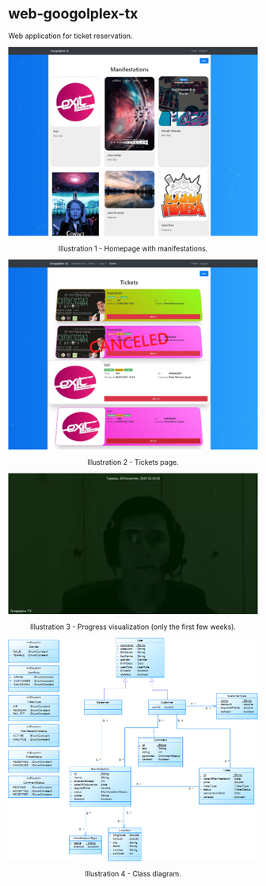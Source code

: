 # web-googolplex-tx
Web application for ticket reservation.

<p align="center">
  <img src="/resources/homepage.jpg">
  <p align="center">Illustration 1 - Homepage with manifestations.</p>
</p>

<p align="center">
  <img src="/resources/tickets.jpg">
  <p align="center">Illustration 2 - Tickets page.</p>
</p>

<p align="center">
  <img src="/resources/progress-vis.webp">
  <p align="center">Illustration 3 - Progress visualization (only the first few weeks).</p>
</p>

<p align="center">
  <img src="/projectDesign/GoogolplexTxClassDiagramV2.png">
  <p align="center">Illustration 4 - Class diagram.</p>
</p>

